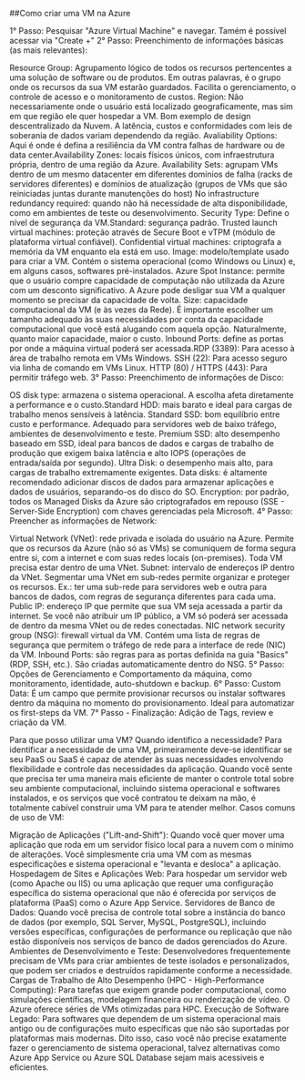 ##Como criar uma VM na Azure

1° Passo: Pesquisar "Azure Virtual Machine" e navegar. Tamém é possível acessar via "Create +"
2° Passo: Preenchimento de informações básicas (as mais relevantes):

Resource Group: Agrupamento lógico de todos os recursos pertencentes a uma solução de software ou de produtos. Em outras palavras, é o grupo onde os recursos da sua VM estarão guardados. Facilita o gerenciamento, o controle de acesso e o monitoramento de custos.
Region: Não necessariamente onde o usuário está localizado geograficamente, mas sim em que região ele quer hospedar a VM. Bom exemplo de design descentralizado da Nuvem. A latência, custos e conformidades com leis de soberania de dados variam dependendo da região.
Avaliability Options: Aqui é onde é defina a resiliência da VM contra falhas de hardware ou de data center.Availability Zones: locais físicos únicos, com infraestrutura própria, dentro de uma região da Azure.
Availability Sets: agrupam VMs dentro de um mesmo datacenter em diferentes domínios de falha (racks de servidores diferentes) e domínios de atualização (grupos de VMs que são reiniciadas juntas durante manutenções do host)
No infrastructure redundancy required: quando não há necessidade de alta disponibilidade, como em ambientes de teste ou desenvolvimento.
Security Type: Define o nível de segurança da VM.Standard: segurança padrão.
Trusted launch virtual machines: proteção através de Secure Boot e vTPM (módulo de plataforma virtual confiável).
Confidential virtual machines: criptografa a memória da VM enquanto ela está em uso.
Image: modelo/template usado para criar a VM. Contém o sistema operacional (como Windows ou Linux) e, em alguns casos, softwares pré-instalados.
Azure Spot Instance: permite que o usuário compre capacidade de computação não utilizada da Azure com um desconto significativo. A Azure pode desligar sua VM a qualquer momento se precisar da capacidade de volta.
Size: capacidade computacional da VM (e às vezes da Rede). É importante escolher um tamanho adequado às suas necessidades por conta da capacidade computacional que você está alugando com aquela opção. Naturalmente, quanto maior capacidade, maior o custo.
Inbound Ports: define as portas por onde a máquina virtual poderá ser acessada.RDP (3389): Para acesso à área de trabalho remota em VMs Windows.
SSH (22): Para acesso seguro via linha de comando em VMs Linux.
HTTP (80) / HTTPS (443): Para permitir tráfego web.
3° Passo: Preenchimento de informações de Disco:

OS disk type: armazena o sistema operacional. A escolha afeta diretamente a performance e o custo.Standard HDD: mais barato e ideal para cargas de trabalho menos sensíveis à latência.
Standard SSD: bom equilíbrio entre custo e performance. Adequado para servidores web de baixo tráfego, ambientes de desenvolvimento e teste.
Premium SSD: alto desempenho baseado em SSD, ideal para bancos de dados e cargas de trabalho de produção que exigem baixa latência e alto IOPS (operações de entrada/saída por segundo).
Ultra Disk: o desempenho mais alto, para cargas de trabalho extremamente exigentes.
Data disks: é altamente recomendado adicionar discos de dados para armazenar aplicações e dados de usuários, separando-os do disco do SO.
Encryption: por padrão, todos os Managed Disks da Azure são criptografados em repouso (SSE - Server-Side Encryption) com chaves gerenciadas pela Microsoft.
4° Passo: Preencher as informações de Network:

Virtual Network (VNet): rede privada e isolada do usuário na Azure. Permite que os recursos da Azure (não só as VMs) se comuniquem de forma segura entre si, com a internet e com suas redes locais (on-premises). Toda VM precisa estar dentro de uma VNet.
Subnet: intervalo de endereços IP dentro da VNet. Segmentar uma VNet em sub-redes permite organizar e proteger os recursos. Ex.: ter uma sub-rede para servidores web e outra para bancos de dados, com regras de segurança diferentes para cada uma.
Public IP: endereço IP que permite que sua VM seja acessada a partir da internet. Se você não atribuir um IP público, a VM só poderá ser acessada de dentro da mesma VNet ou de redes conectadas.
NIC network security group (NSG): firewall virtual da VM. Contém uma lista de regras de segurança que permitem o tráfego de rede para a interface de rede (NIC) da VM.
Inbound Ports: são regras para as portas definida na guia "Basics" (RDP, SSH, etc.). São criadas automaticamente dentro do NSG.
5° Passo: Opções de Gerenciamento e Comportamento da máquina, como monitoramento, identidade, auto-shutdown e backup.
6° Passo: Custom Data: É um campo que permite provisionar recursos ou instalar softwares dentro da máquina no momento do provisionamento. Ideal para automatizar os first-steps da VM.
7° Passo - Finalização: Adição de Tags, review e criação da VM.

Para que posso utilizar uma VM? Quando identifico a necessidade?
Para identificar a necessidade de uma VM, primeiramente deve-se identificar se seu PaaS ou SaaS é capaz de atender às suas necessidades envolvendo flexibilidade e controle das necessidades da aplicação. Quando você sente que precisa ter uma maneira mais eficiente de manter o controle total sobre seu ambiente computacional, incluindo sistema operacional e softwares instalados, e os serviços que você contratou te deixam na mão, é totalmente cabível construir uma VM para te atender melhor.
Casos comuns de uso de VM:

Migração de Aplicações ("Lift-and-Shift"): Quando você quer mover uma aplicação que roda em um servidor físico local para a nuvem com o mínimo de alterações. Você simplesmente cria uma VM com as mesmas especificações e sistema operacional e "levanta e desloca" a aplicação.
Hospedagem de Sites e Aplicações Web: Para hospedar um servidor web (como Apache ou IIS) ou uma aplicação que requer uma configuração específica do sistema operacional que não é oferecida por serviços de plataforma (PaaS) como o Azure App Service.
Servidores de Banco de Dados: Quando você precisa de controle total sobre a instância do banco de dados (por exemplo, SQL Server, MySQL, PostgreSQL), incluindo versões específicas, configurações de performance ou replicação que não estão disponíveis nos serviços de banco de dados gerenciados do Azure.
Ambientes de Desenvolvimento e Teste: Desenvolvedores frequentemente precisam de VMs para criar ambientes de teste isolados e personalizados, que podem ser criados e destruídos rapidamente conforme a necessidade.
Cargas de Trabalho de Alto Desempenho (HPC - High-Performance Computing): Para tarefas que exigem grande poder computacional, como simulações científicas, modelagem financeira ou renderização de vídeo. O Azure oferece séries de VMs otimizadas para HPC.
Execução de Software Legado: Para softwares que dependem de um sistema operacional mais antigo ou de configurações muito específicas que não são suportadas por plataformas mais modernas.
Dito isso, caso você não precise exatamente fazer o gerenciamento de sistema operacional, talvez alternativas como Azure App Service ou Azure SQL Database sejam mais acessiveis e eficientes.
